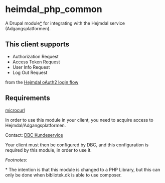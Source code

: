 # heimdal_php_common

A Drupal module[*](#note) for integrating with the Hejmdal service (Adgangsplatformen).

This client supports
--------------------
* Authorization Request
* Access Token Request
* User Info Request
* Log Out Request

from the [Hejmdal oAuth2 login flow](https://github.com/DBCDK/hejmdal/blob/master/docs/oauth2.md)

Requirements
------------
[microcurl](https://github.com/DBCDK/microcurl)

In order to use this module in your client, you need to acquire access to Hejmdal/Adgangsplatformen.

Contact:
[DBC Kundeservice](mailto:kundeservice.dbc.dk)

Your client must then be configured by DBC, and this configuration is required by this module,
in order to use it.

*Footnotes:*

<a name="note"> * </a>The intention is that this module is changed to a PHP Library,
but this can only be done when bibliotek.dk is able to use composer.
